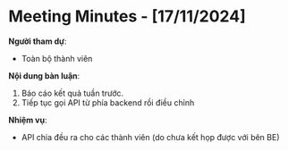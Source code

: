 # Meeting Minutes - [17/11/2024]

**Người tham dự**:

-   Toàn bộ thành viên

**Nội dung bàn luận**:

1. Báo cáo kết quả tuần trước.
2. Tiếp tục gọi API từ phía backend rồi điều chỉnh

**Nhiệm vụ**:
-   API chia đều ra cho các thành viên (do chưa kết họp được với bên BE)